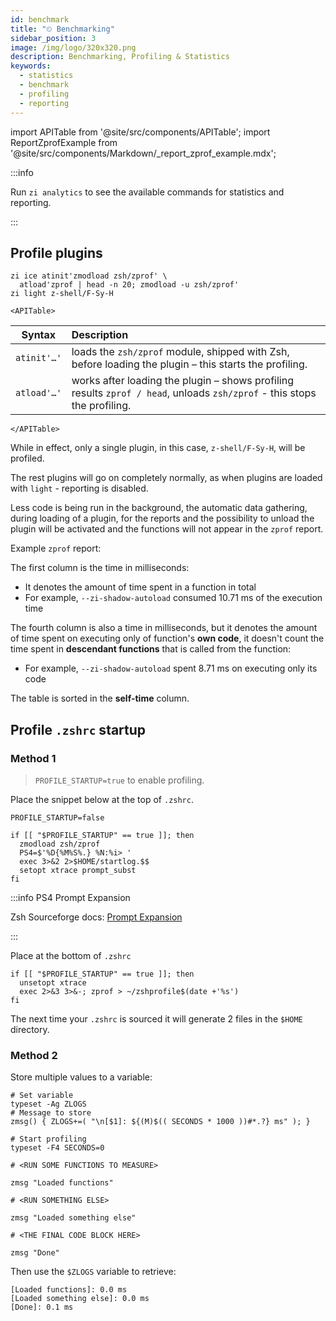 ```yaml
---
id: benchmark
title: "⏲ Benchmarking"
sidebar_position: 3
image: /img/logo/320x320.png
description: Benchmarking, Profiling & Statistics
keywords:
  - statistics
  - benchmark
  - profiling
  - reporting
---
```


<!-- @format -->

import APITable from '@site/src/components/APITable';
import ReportZprofExample from '@site/src/components/Markdown/\_report_zprof_example.mdx';

:::info

Run `zi analytics` to see the available commands for statistics and reporting.

:::

## <i class="fa-solid fa-gauge-high"></i> Profile plugins

```shell title="~/.zshrc" showLineNumbers
zi ice atinit'zmodload zsh/zprof' \
  atload'zprof | head -n 20; zmodload -u zsh/zprof'
zi light z-shell/F-Sy-H
```

```mdx-code-block
<APITable>
```

| Syntax      | Description                                                                                                              |
| ----------- |:------------------------------------------------------------------------------------------------------------------------ |
| `atinit'…'` | loads the `zsh/zprof` module, shipped with Zsh, before loading the plugin – this starts the profiling.                   |
| `atload'…'` | works after loading the plugin – shows profiling results `zprof / head`, unloads `zsh/zprof` - this stops the profiling. |

```mdx-code-block
</APITable>
```

While in effect, only a single plugin, in this case, `z-shell/F-Sy-H`, will be profiled.

The rest plugins will go on completely normally, as when plugins are loaded with `light` - reporting is disabled.

Less code is being run in the background, the automatic data gathering, during loading of a plugin, for the reports and the possibility to unload the plugin will be activated and the functions will not appear in the `zprof` report.

Example `zprof` report:

<ReportZprofExample/>

The first column is the time in milliseconds:

- It denotes the amount of time spent in a function in total
- For example, `--zi-shadow-autoload` consumed 10.71 ms of the execution time

The fourth column is also a time in milliseconds, but it denotes the amount of time spent on executing only of function's **own code**, it doesn't count the time spent in **descendant functions** that is called from the function:

- For example, `--zi-shadow-autoload` spent 8.71 ms on executing only its code

The table is sorted in the **self-time** column.

## <i class="fas fa-spinner fa-spin"></i> Profile `.zshrc` startup

### Method 1

> `PROFILE_STARTUP=true` to enable profiling.

Place the snippet below at the top of `.zshrc`.

```shell title="~/.zshrc" showLineNumbers
PROFILE_STARTUP=false

if [[ "$PROFILE_STARTUP" == true ]]; then
  zmodload zsh/zprof
  PS4=$'%D{%M%S%.} %N:%i> '
  exec 3>&2 2>$HOME/startlog.$$
  setopt xtrace prompt_subst
fi
```

:::info PS4 Prompt Expansion

Zsh Sourceforge docs: [Prompt Expansion][prompt-expansion]

:::

Place at the bottom of `.zshrc`

```shell title="~/.zshrc" showLineNumbers
if [[ "$PROFILE_STARTUP" == true ]]; then
  unsetopt xtrace
  exec 2>&3 3>&-; zprof > ~/zshprofile$(date +'%s')
fi
```

The next time your `.zshrc` is sourced it will generate 2 files in the `$HOME` directory.

### Method 2

Store multiple values to a variable:

```shell title="~/.zshrc" showLineNumbers
# Set variable
typeset -Ag ZLOGS
# Message to store
zmsg() { ZLOGS+=( "\n[$1]: ${(M)$(( SECONDS * 1000 ))#*.?} ms" ); }

# Start profiling
typeset -F4 SECONDS=0

# <RUN SOME FUNCTIONS TO MEASURE>

zmsg "Loaded functions"

# <RUN SOMETHING ELSE>

zmsg "Loaded something else"

# <THE FINAL CODE BLOCK HERE>

zmsg "Done"
```

Then use the `$ZLOGS` variable to retrieve:

```shell title="print $ZLOGS" showLineNumbers
[Loaded functions]: 0.0 ms
[Loaded something else]: 0.0 ms
[Done]: 0.1 ms
```

[prompt-expansion]: https://zsh.sourceforge.net/Doc/Release/Prompt-Expansion.html
